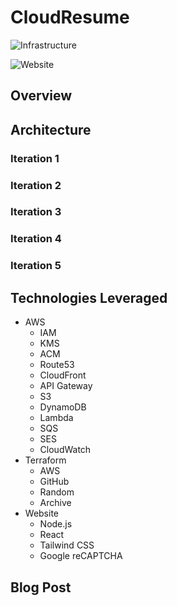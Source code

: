 # CloudResume
![Infrastructure](https://github.com/RetroHazard/CloudResume/actions/workflows/infrastructure.yml/badge.svg)

![Website](https://github.com/RetroHazard/CloudResume/actions/workflows/website.yml/badge.svg)


## Overview



## Architecture

### Iteration 1

### Iteration 2

### Iteration 3

### Iteration 4

### Iteration 5


## Technologies Leveraged

 + AWS
   + IAM
   + KMS
   + ACM
   + Route53
   + CloudFront
   + API Gateway
   + S3
   + DynamoDB
   + Lambda
   + SQS
   + SES
   + CloudWatch
 + Terraform
   + AWS
   + GitHub
   + Random
   + Archive
 + Website
   + Node.js
   + React
   + Tailwind CSS
   + Google reCAPTCHA

## Blog Post
